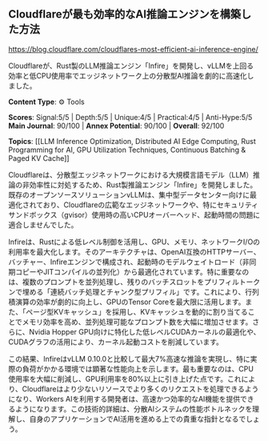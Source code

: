 ## Cloudflareが最も効率的なAI推論エンジンを構築した方法

https://blog.cloudflare.com/cloudflares-most-efficient-ai-inference-engine/

Cloudflareが、Rust製のLLM推論エンジン「Infire」を開発し、vLLMを上回る効率と低CPU使用率でエッジネットワーク上の分散型AI推論を劇的に高速化しました。

**Content Type**: ⚙️ Tools

**Scores**: Signal:5/5 | Depth:5/5 | Unique:4/5 | Practical:4/5 | Anti-Hype:5/5
**Main Journal**: 90/100 | **Annex Potential**: 90/100 | **Overall**: 92/100

**Topics**: [[LLM Inference Optimization, Distributed AI Edge Computing, Rust Programming for AI, GPU Utilization Techniques, Continuous Batching & Paged KV Cache]]

Cloudflareは、分散型エッジネットワークにおける大規模言語モデル（LLM）推論の非効率性に対処するため、Rust製推論エンジン「Infire」を開発しました。既存のオープンソースソリューションvLLMは、集中型データセンター向けに最適化されており、Cloudflareの広範なエッジネットワークや、特にセキュリティサンドボックス（gvisor）使用時の高いCPUオーバーヘッド、起動時間の問題に適合しませんでした。

Infireは、Rustによる低レベル制御を活用し、GPU、メモリ、ネットワークI/Oの利用率を最大化します。そのアーキテクチャは、OpenAI互換のHTTPサーバー、バッチャー、Infireエンジンで構成され、起動時のモデルウェイトロード（非同期コピーやJITコンパイルの並列化）から最適化されています。特に重要なのは、複数のプロンプトを並列処理し、残りのバッチスロットをプリフィルトークンで埋める「連続バッチ処理とチャンク型プリフィル」です。これにより、行列積演算の効率が劇的に向上し、GPUのTensor Coreを最大限に活用します。また、「ページ型KVキャッシュ」を採用し、KVキャッシュを動的に割り当てることでメモリ効率を高め、並列処理可能なプロンプト数を大幅に増加させます。さらに、Nvidia Hopper GPU向けに特化した低レベルCUDAカーネルの最適化や、CUDAグラフの活用により、カーネル起動コストを削減しています。

この結果、InfireはvLLM 0.10.0と比較して最大7%高速な推論を実現し、特に実際の負荷がかかる環境では顕著な性能向上を示します。最も重要なのは、CPU使用率を大幅に削減し、GPU利用率を80%以上に引き上げた点です。これにより、Cloudflareはより少ないリソースでより多くのリクエストを処理できるようになり、Workers AIを利用する開発者は、高速かつ効率的なAI機能を提供できるようになります。この技術的詳細は、分散AIシステムの性能ボトルネックを理解し、自身のアプリケーションでAI活用を進める上での貴重な指針となるでしょう。